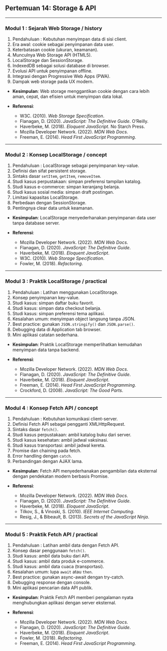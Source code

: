 ## Pertemuan 14: Storage & API

---

### Modul 1 : Sejarah Web Storage / history

1. Pendahuluan : Kebutuhan menyimpan data di sisi client.
2. Era awal: cookie sebagai penyimpanan data user.
3. Keterbatasan cookie (ukuran, keamanan).
4. Munculnya Web Storage API (HTML5).
5. LocalStorage dan SessionStorage.
6. IndexedDB sebagai solusi database di browser.
7. Evolusi API untuk penyimpanan offline.
8. Integrasi dengan Progressive Web Apps (PWA).
9. Dampak web storage pada UX modern.

* **Kesimpulan**: Web storage menggantikan cookie dengan cara lebih aman, cepat, dan efisien untuk menyimpan data lokal.
* **Referensi**:

  * W3C. (2010). *Web Storage Specification*.
  * Flanagan, D. (2020). *JavaScript: The Definitive Guide*. O’Reilly.
  * Haverbeke, M. (2018). *Eloquent JavaScript*. No Starch Press.
  * Mozilla Developer Network. (2022). *MDN Web Docs*.
  * Freeman, E. (2014). *Head First JavaScript Programming*.

---

### Modul 2 : Konsep LocalStorage / concept

1. Pendahuluan : LocalStorage sebagai penyimpanan key-value.
2. Definisi dan sifat persistent storage.
3. Sintaks dasar `setItem`, `getItem`, `removeItem`.
4. Studi kasus perpustakaan: simpan preferensi tampilan katalog.
5. Studi kasus e-commerce: simpan keranjang belanja.
6. Studi kasus sosial media: simpan draft postingan.
7. Limitasi kapasitas LocalStorage.
8. Perbedaan dengan SessionStorage.
9. Pentingnya clear data untuk keamanan.

* **Kesimpulan**: LocalStorage menyederhanakan penyimpanan data user tanpa database server.
* **Referensi**:

  * Mozilla Developer Network. (2022). *MDN Web Docs*.
  * Flanagan, D. (2020). *JavaScript: The Definitive Guide*.
  * Haverbeke, M. (2018). *Eloquent JavaScript*.
  * W3C. (2010). *Web Storage Specification*.
  * Fowler, M. (2018). *Refactoring*.

---

### Modul 3 : Praktik LocalStorage / practical

1. Pendahuluan : Latihan menggunakan LocalStorage.
2. Konsep penyimpanan key-value.
3. Studi kasus: simpan daftar buku favorit.
4. Studi kasus: simpan data checkout belanja.
5. Studi kasus: simpan preferensi tema aplikasi.
6. Kesalahan umum: menyimpan object langsung tanpa JSON.
7. Best practice: gunakan `JSON.stringify()` dan `JSON.parse()`.
8. Debugging data di Application tab browser.
9. Mini aplikasi catatan sederhana.

* **Kesimpulan**: Praktik LocalStorage memperlihatkan kemudahan menyimpan data tanpa backend.
* **Referensi**:

  * Mozilla Developer Network. (2022). *MDN Web Docs*.
  * Flanagan, D. (2020). *JavaScript: The Definitive Guide*.
  * Haverbeke, M. (2018). *Eloquent JavaScript*.
  * Freeman, E. (2014). *Head First JavaScript Programming*.
  * Crockford, D. (2008). *JavaScript: The Good Parts*.

---

### Modul 4 : Konsep Fetch API / concept

1. Pendahuluan : Kebutuhan komunikasi client-server.
2. Definisi Fetch API sebagai pengganti XMLHttpRequest.
3. Sintaks dasar `fetch()`.
4. Studi kasus perpustakaan: ambil katalog buku dari server.
5. Studi kasus kesehatan: ambil jadwal vaksinasi.
6. Studi kasus transportasi: ambil jadwal kereta.
7. Promise dan chaining pada fetch.
8. Error handling dengan `catch`.
9. Perbandingan dengan AJAX lama.

* **Kesimpulan**: Fetch API menyederhanakan pengambilan data eksternal dengan pendekatan modern berbasis Promise.
* **Referensi**:

  * Mozilla Developer Network. (2022). *MDN Web Docs*.
  * Flanagan, D. (2020). *JavaScript: The Definitive Guide*.
  * Haverbeke, M. (2018). *Eloquent JavaScript*.
  * Tilkov, S., & Vinoski, S. (2010). *IEEE Internet Computing*.
  * Resig, J., & Bibeault, B. (2013). *Secrets of the JavaScript Ninja*.

---

### Modul 5 : Praktik Fetch API / practical

1. Pendahuluan : Latihan ambil data dengan Fetch API.
2. Konsep dasar penggunaan `fetch()`.
3. Studi kasus: ambil data buku dari API.
4. Studi kasus: ambil data produk e-commerce.
5. Studi kasus: ambil data cuaca (transportasi).
6. Kesalahan umum: lupa `await` atau `then`.
7. Best practice: gunakan async-await dengan try-catch.
8. Debugging response dengan console.
9. Mini aplikasi pencarian data API publik.

* **Kesimpulan**: Praktik Fetch API memberi pengalaman nyata menghubungkan aplikasi dengan server eksternal.
* **Referensi**:

  * Mozilla Developer Network. (2022). *MDN Web Docs*.
  * Flanagan, D. (2020). *JavaScript: The Definitive Guide*.
  * Haverbeke, M. (2018). *Eloquent JavaScript*.
  * Fowler, M. (2018). *Refactoring*.
  * Freeman, E. (2014). *Head First JavaScript Programming*.